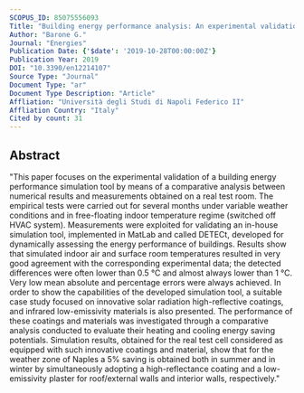 ```yaml
---
SCOPUS_ID: 85075556093
Title: "Building energy performance analysis: An experimental validation of an in-house dynamic simulation tool through a real test room"
Author: "Barone G."
Journal: "Energies"
Publication Date: {'$date': '2019-10-28T00:00:00Z'}
Publication Year: 2019
DOI: "10.3390/en12214107"
Source Type: "Journal"
Document Type: "ar"
Document Type Description: "Article"
Affliation: "Università degli Studi di Napoli Federico II"
Affliation Country: "Italy"
Cited by count: 31
---
```


## Abstract
"This paper focuses on the experimental validation of a building energy performance simulation tool by means of a comparative analysis between numerical results and measurements obtained on a real test room. The empirical tests were carried out for several months under variable weather conditions and in free-floating indoor temperature regime (switched off HVAC system). Measurements were exploited for validating an in-house simulation tool, implemented in MatLab and called DETECt, developed for dynamically assessing the energy performance of buildings. Results show that simulated indoor air and surface room temperatures resulted in very good agreement with the corresponding experimental data; the detected differences were often lower than 0.5 °C and almost always lower than 1 °C. Very low mean absolute and percentage errors were always achieved. In order to show the capabilities of the developed simulation tool, a suitable case study focused on innovative solar radiation high-reflective coatings, and infrared low-emissivity materials is also presented. The performance of these coatings and materials was investigated through a comparative analysis conducted to evaluate their heating and cooling energy saving potentials. Simulation results, obtained for the real test cell considered as equipped with such innovative coatings and material, show that for the weather zone of Naples a 5% saving is obtained both in summer and in winter by simultaneously adopting a high-reflectance coating and a low- emissivity plaster for roof/external walls and interior walls, respectively."
